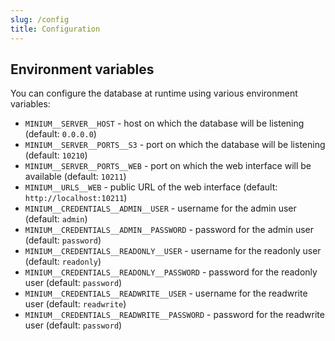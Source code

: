 ```yaml
---
slug: /config
title: Configuration
---
```


## Environment variables

You can configure the database at runtime using various environment variables:

- `MINIUM__SERVER__HOST` -
  host on which the database will be listening
  (default: `0.0.0.0`)
- `MINIUM__SERVER__PORTS__S3` -
  port on which the database will be listening
  (default: `10210`)
- `MINIUM__SERVER__PORTS__WEB` -
  port on which the web interface will be available
  (default: `10211`)
- `MINIUM__URLS__WEB` -
  public URL of the web interface
  (default: `http://localhost:10211`)
- `MINIUM__CREDENTIALS__ADMIN__USER` -
  username for the admin user
  (default: `admin`)
- `MINIUM__CREDENTIALS__ADMIN__PASSWORD` -
  password for the admin user
  (default: `password`)
- `MINIUM__CREDENTIALS__READONLY__USER` -
  username for the readonly user
  (default: `readonly`)
- `MINIUM__CREDENTIALS__READONLY__PASSWORD` -
  password for the readonly user
  (default: `password`)
- `MINIUM__CREDENTIALS__READWRITE__USER` -
  username for the readwrite user
  (default: `readwrite`)
- `MINIUM__CREDENTIALS__READWRITE__PASSWORD` -
  password for the readwrite user
  (default: `password`)
